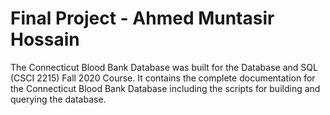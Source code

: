 # Final Project - Ahmed Muntasir Hossain 
The Connecticut Blood Bank Database was built for the Database and SQL (CSCI 2215) Fall 2020 Course.
It contains the complete documentation for the Connecticut Blood Bank Database including the scripts for building and querying the database.  
